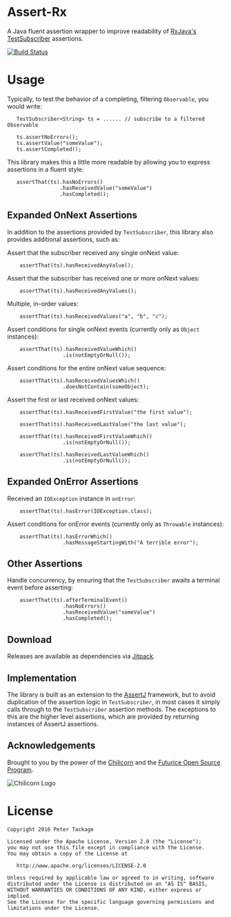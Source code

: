 Assert-Rx
=========

A Java fluent assertion wrapper to improve readability of [RxJava's TestSubscriber](http://reactivex.io/RxJava/javadoc/rx/observers/TestSubscriber.html) assertions.

[![Build Status](https://travis-ci.org/peter-tackage/assert-rx.svg?branch=master)](https://travis-ci.org/peter-tackage/assert-rx)

# Usage

Typically, to test the behavior of a completing, filtering `Observable`, you would write:

 ```
    TestSubscriber<String> ts = ...... // subscribe to a filtered Observable

    ts.assertNoErrors();
    ts.assertValue("someValue");
    ts.assertCompleted();
 ```

This library makes this a little more readable by allowing you to express assertions in a fluent style:

 ```
    assertThat(ts).hasNoErrors()
                  .hasReceivedValue("someValue")
                  .hasCompleted();
 ```

## Expanded OnNext Assertions

In addition to the assertions provided by `TestSubscriber`, this library also provides additional assertions, such as:

Assert that the subscriber received any single onNext value:

```
    assertThat(ts).hasReceivedAnyValue();

```

Assert that the subscriber has received one or more onNext values:

```
    assertThat(ts).hasReceivedAnyValues();
```

Multiple, in-order values:

```
    assertThat(ts).hasReceivedValues("a", "b", "c");
```

Assert conditions for single onNext events (currently only as `Object` instances):

```
    assertThat(ts).hasReceivedValueWhich()
                  .is(notEmptyOrNull());
```

Assert conditions for the entire onNext value sequence:

```
    assertThat(ts).hasReceivedValuesWhich()
                  .doesNotContain(someObject);
```

Assert the first or last received onNext values:

```
    assertThat(ts).hasReceivedFirstValue("the first value");
```

```
    assertThat(ts).hasReceivedLastValue("the last value");
```

```
    assertThat(ts).hasReceivedFirstValueWhich()
                  .is(notEmptyOrNull());
```

```
    assertThat(ts).hasReceivedLastValueWhich()
                  .is(notEmptyOrNull());
```

## Expanded OnError Assertions

Received an `IOException` instance in `onError`:

```
    assertThat(ts).hasError(IOException.class);
```


Assert conditions for onError events (currently only as `Throwable` instances):

```
    assertThat(ts).hasErrorWhich()
                  .hasMessageStartingWith("A terrible error");
```

## Other Assertions

Handle concurrency, by ensuring that the `TestSubscriber` awaits a terminal event before asserting:

```
    assertThat(ts).afterTerminalEvent()
                  .hasNoErrors()
                  .hasReceivedValue("someValue")
                  .hasCompleted();
```

Download
--------

Releases are available as dependencies via [Jitpack](https://jitpack.io/#peter-tackage/assert-rx/0.9.6-beta).

Implementation
--------------

The library is built as an extension to the [AssertJ](https://joel-costigliola.github.io/assertj/) framework, but to avoid duplication of the assertion logic in
`TestSubscriber`, in most cases it simply calls through to the `TestSubscriber` assertion methods.
The exceptions to this are the higher level assertions, which are provided by returning instances of AssertJ assertions.

Acknowledgements
----------------

Brought to you by the power of the [Chilicorn](http://spiceprogram.org/chilicorn-history/) and the [Futurice Open Source Program](http://spiceprogram.org/).

![Chilicorn Logo](https://raw.githubusercontent.com/futurice/spiceprogram/gh-pages/assets/img/logo/chilicorn_no_text-256.png)

License
=======

    Copyright 2016 Peter Tackage

    Licensed under the Apache License, Version 2.0 (the "License");
    you may not use this file except in compliance with the License.
    You may obtain a copy of the License at

       http://www.apache.org/licenses/LICENSE-2.0

    Unless required by applicable law or agreed to in writing, software
    distributed under the License is distributed on an "AS IS" BASIS,
    WITHOUT WARRANTIES OR CONDITIONS OF ANY KIND, either express or implied.
    See the License for the specific language governing permissions and
    limitations under the License.


